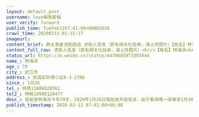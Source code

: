```yaml
---
layout: default_post
username: love梅我爱梅
user_verify: forward
publish_time: TueFeb1107:41:00+08002020
crawl_time: 20200213-01:15:17
imageurl: 
content_brief: 肺炎患者求助超话 求助人信息（若有相关化验单，请上传图片）【姓名】林海滨【年龄】79【所在城市】武汉市【所在小区、社区】武昌区凯德小区8-3-2706【患病时间】1月26【联系方式】林燕：13886020361【其他紧急联系人】林辉：18986120477【病情描述】我爸爸林海滨今年79岁，2020年1月26日 ...全文
content_full_raw: 求助人信息（若有相关化验单，请上传图片）<br/>【姓名】林海滨<br/>【年龄】79<br/>【所在城市】武汉市<br/>【所在小区、社区】武昌区凯德小区8-3-2706<br/>【患病时间】1月26<br/>【联系方式】林燕：13886020361<br/>【其他紧急联系人】林辉：18986120477<br/>【病情描述】我爸爸林海滨今年79岁，2020年1月26日我爸爸开始发烧，由于看病难一床难求1月30号在社区看病，血常规显示不太好，社区医院开了点退烧消炎药就让回家等待，期间发烧未退。2月1日终于在社区的安排下住进了紫荆医院，又是几天等待后做了CT和核酸检查，今天已经确诊，紫荆医院告知我爸病情很严重双肺感染呼吸困难，但是紫荆医院只是一家隔离医院并没有呼吸机也没有抢救设备，而且听说医生大都撤走，5层楼仅只有一个医生，作为79岁高龄又是危重患者放在隔离医院难道要人自生自灭吗！跟医院提出转院还要往上报等待批复，时间不等人啊！希望救救一个可怜的老人，让他到定点的重症医院有专业医生救治吧🙏
status_url: https://m.weibo.cn/status/4470685973393444
name_: 林海滨
age_: 79
city_: 武汉市
address_: 武昌区凯德小区8-3-2706
since_: 1月26
tel_: 林燕13886020361
tel2_: 林辉18986120477
desc_: 我爸爸林海滨今年79岁，2020年1月26日我爸爸开始发烧，由于看病难一床难求1月30号在社区看病，血常规显示不太好，社区医院开了点退烧消炎药就让回家等待，期间发烧未退。2月1日终于在社区的安排下住进了紫荆医院，又是几天等待后做了CT和核酸检查，今天已经确诊，紫荆医院告知我爸病情很严重双肺感染呼吸困难，但是紫荆医院只是一家隔离医院并没有呼吸机也没有抢救设备，而且听说医生大都撤走，5层楼仅只有一个医生，作为79岁高龄又是危重患者放在隔离医院难道要人自生自灭吗！跟医院提出转院还要往上报等待批复，时间不等人啊！希望救救一个可怜的老人，让他到定点的重症医院有专业医生救治吧🙏
publish_timestamp: 2020-02-11 07:41:00+08:00
---
```

